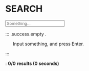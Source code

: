 # SEARCH

<input id="search-input" placeholder="Something..."/>

::: .success.empty .
<ul id="result">Input something, and press Enter.</ul>
:::

: **<span id="search-count">0/0</span> results (<span id="search-time">0</span> seconds)**

